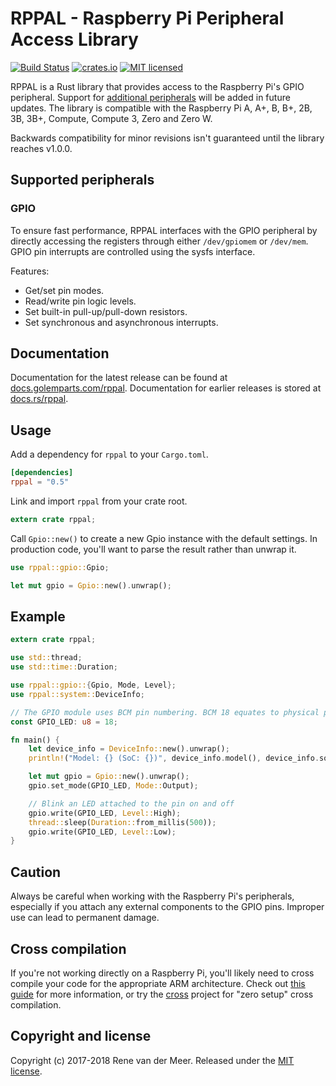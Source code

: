 # RPPAL - Raspberry Pi Peripheral Access Library

[![Build Status](https://travis-ci.org/golemparts/rppal.svg?branch=master)](https://travis-ci.org/golemparts/rppal)
[![crates.io](https://meritbadge.herokuapp.com/rppal)](https://crates.io/crates/rppal)
[![MIT licensed](https://img.shields.io/badge/license-MIT-blue.svg)](LICENSE)

RPPAL is a Rust library that provides access to the Raspberry Pi's GPIO peripheral. Support for [additional peripherals](https://github.com/golemparts/rppal/projects/1) will be added in future updates. The library is compatible with the Raspberry Pi A, A+, B, B+, 2B, 3B, 3B+, Compute, Compute 3, Zero and Zero W.

Backwards compatibility for minor revisions isn't guaranteed until the library reaches v1.0.0.

## Supported peripherals

### GPIO

To ensure fast performance, RPPAL interfaces with the GPIO peripheral by directly accessing the registers through either `/dev/gpiomem` or `/dev/mem`. GPIO pin interrupts are controlled using the sysfs interface.

Features:

* Get/set pin modes.
* Read/write pin logic levels.
* Set built-in pull-up/pull-down resistors.
* Set synchronous and asynchronous interrupts.

## Documentation

Documentation for the latest release can be found at [docs.golemparts.com/rppal](https://docs.golemparts.com/rppal). Documentation for earlier releases is stored at [docs.rs/rppal](https://docs.rs/rppal).

## Usage

Add a dependency for `rppal` to your `Cargo.toml`.

```toml
[dependencies]
rppal = "0.5"
```

Link and import `rppal` from your crate root.

```rust
extern crate rppal;
```

Call `Gpio::new()` to create a new Gpio instance with the default settings. In production code, you'll want to parse the result rather than unwrap it.

```rust
use rppal::gpio::Gpio;

let mut gpio = Gpio::new().unwrap();
```

## Example

```rust
extern crate rppal;

use std::thread;
use std::time::Duration;

use rppal::gpio::{Gpio, Mode, Level};
use rppal::system::DeviceInfo;

// The GPIO module uses BCM pin numbering. BCM 18 equates to physical pin 12.
const GPIO_LED: u8 = 18;

fn main() {
    let device_info = DeviceInfo::new().unwrap();
    println!("Model: {} (SoC: {})", device_info.model(), device_info.soc());

    let mut gpio = Gpio::new().unwrap();
    gpio.set_mode(GPIO_LED, Mode::Output);

    // Blink an LED attached to the pin on and off
    gpio.write(GPIO_LED, Level::High);
    thread::sleep(Duration::from_millis(500));
    gpio.write(GPIO_LED, Level::Low);
}
```

## Caution

Always be careful when working with the Raspberry Pi's peripherals, especially if you attach any external components to the GPIO pins. Improper use can lead to permanent damage.

## Cross compilation

If you're not working directly on a Raspberry Pi, you'll likely need to cross compile your code for the appropriate ARM architecture. Check out [this guide](https://github.com/japaric/rust-cross) for more information, or try the [cross](https://github.com/japaric/cross) project for "zero setup" cross compilation.

## Copyright and license

Copyright (c) 2017-2018 Rene van der Meer. Released under the [MIT license](LICENSE).
